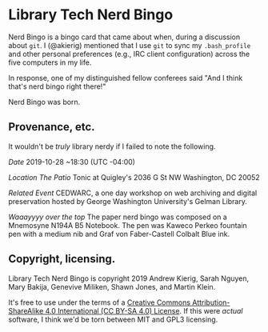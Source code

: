 # Library Tech Nerd Bingo

Nerd Bingo is a bingo card that came about when, during a discussion about `git`. I (@akierig) mentioned that I use `git` to sync my `.bash_profile` and other personal preferences (e.g., IRC client configuration) across the five computers in my life. 

In response, one of my distinguished fellow conferees said "And I think that's nerd bingo right there!"

Nerd Bingo was born.

## Provenance, etc.
It wouldn't be _truly_ library nerdy if I failed to note the following.

*Date*
2019-10-28 ~18:30 (UTC -04:00)

*Location*
_The Patio_
Tonic at Quigley's 
2036 G St NW
Washington, DC 20052

*Related Event*
CEDWARC, a one day workshop on web archiving and digital preservation hosted by George Washington University's Gelman Library. 

*Waaayyyy over the top*
The paper nerd bingo was composed on a Mnemosyne N194A B5 Notebook. The pen was Kaweco Perkeo fountain pen with a medium nib and Graf von Faber-Castell Colbalt Blue ink.
## Copyright, licensing.
Library Tech Nerd Bingo is copyright 2019 Andrew Kierig, Sarah Nguyen, Mary Bakija, Genevive Miliken, Shawn Jones, and Martin Klein.

It's free to use under the terms of a [Creative Commons Attribution-ShareAlike 4.0 International (CC BY-SA 4.0) License](https://creativecommons.org/licenses/by-sa/4.0/). If this were _actual_ software, I think we'd be torn between MIT and GPL3 licensing.
